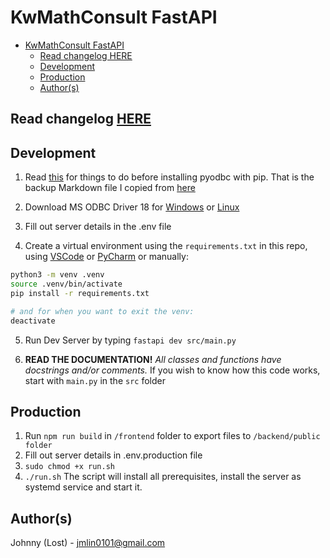 # KwMathConsult FastAPI
- [KwMathConsult FastAPI](#kwmathconsult-fastapi)
  - [Read changelog HERE](#read-changelog-here)
  - [Development](#development)
  - [Production](#production)
  - [Author(s)](#authors)

## Read changelog [HERE](/CHANGELOG.md)

## Development

1. Read [this](./pyodbc.md) for things to do before installing pyodbc with pip. That is the backup Markdown file I copied from [here](https://github.com/mkleehammer/pyodbc/wiki/Install)
   
2. Download MS ODBC Driver 18 for [Windows](https://learn.microsoft.com/en-us/sql/connect/odbc/download-odbc-driver-for-sql-server?view=sql-server-ver16#download-for-windows)  or [Linux](https://learn.microsoft.com/en-us/sql/connect/odbc/linux-mac/installing-the-microsoft-odbc-driver-for-sql-server?view=sql-server-ver16&tabs=alpine18-install%2Calpine17-install%2Cdebian8-install%2Credhat7-13-install%2Crhel7-offline#18)
3. Fill out server details in the .env file
4.  Create a virtual environment using the `requirements.txt` in this repo, using [VSCode](https://code.visualstudio.com/docs/python/environments#_creating-environments) or [PyCharm](https://www.jetbrains.com/help/pycharm/creating-virtual-environment.html) or manually:
  
```bash
python3 -m venv .venv
source .venv/bin/activate
pip install -r requirements.txt

# and for when you want to exit the venv:
deactivate
```

5. Run Dev Server by typing `fastapi dev src/main.py` 

6. **READ THE DOCUMENTATION!** *All classes and functions have docstrings and/or comments.* If you wish to know how this code works, start with `main.py` in the `src` folder

## Production

1. Run `npm run build` in `/frontend` folder to export files to `/backend/public folder` 
2. Fill out server details in .env.production file
3. `sudo chmod +x run.sh`
4. `./run.sh` The script will install all prerequisites, install the server as systemd service and start it.
 
 
## Author(s)
Johnny (Lost) - jmlin0101@gmail.com